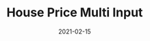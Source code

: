 ---
layout: project
type: project
image: images/house-price-multi-input.jpg
title: House Price Multi Input
projecturl: https://github.com/rpnugroho/house-price-multi-input
permalink: projects/house-price-multi-input
# All dates must be YYYY-MM-DD format!
date: 2021-02-15
labels:
  - TensorFlow
  - TFServing
  - Streamlit
summary: Predict house price with structured data and images. We use Keras Functional API and preprocessing data in neural network graph using preprocessing layer. For deployment we use TFServing and Streamlit for app demo.
---